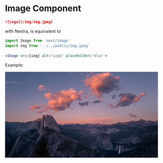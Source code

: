 # Image Component

```md
![Logo](/img/img.jpeg)
```

with Nextra, is equivalent to

```jsx
import Image from 'next/image'
import img from '../../public/img.jpeg'

<Image src={img} alt="Logo" placeholder='blur'>
```

Example:

![An image](/img/img.jpeg)